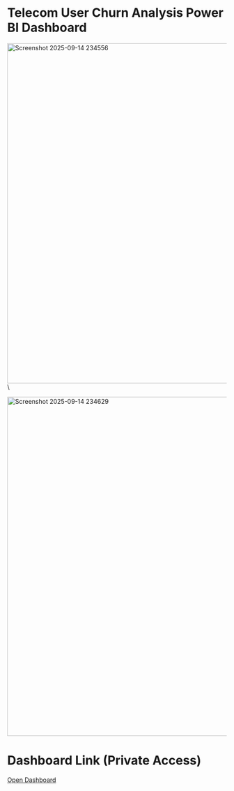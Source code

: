 # Telecom User Churn Analysis Power BI Dashboard


<img width="1378" height="780" alt="Screenshot 2025-09-14 234556" src="https://github.com/user-attachments/assets/5cdc6039-ddb2-4d47-beb9-7045eac8b396" />\

<img width="1371" height="778" alt="Screenshot 2025-09-14 234629" src="https://github.com/user-attachments/assets/d33b0ed7-546a-4622-be60-539c4d799e2a" />

# Dashboard Link (Private Access)
[Open Dashboard](https://mukusick2.github.io/Telecom_User_Churn_Analysis/)
